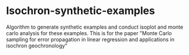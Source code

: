 # Isochron-synthetic-examples
Algorithm to generate synthetic examples and conduct isoplot and monte carlo analysis for these examples. This is for the paper "Monte Carlo sampling for error propagation in linear regression and applications in isochron geochronology"
